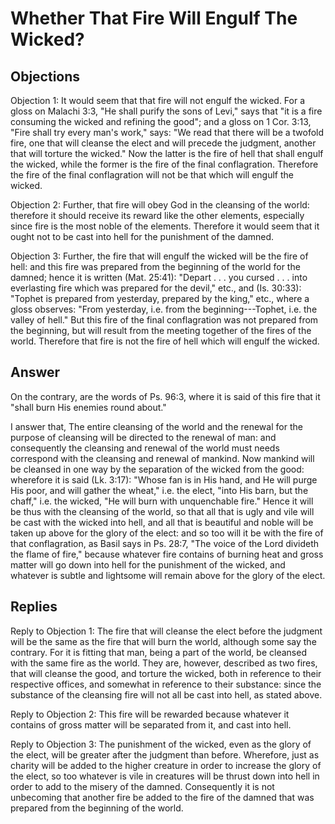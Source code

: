 # Whether That Fire Will Engulf The Wicked?

## Objections

Objection 1: It would seem that that fire will not engulf the wicked. For a gloss on Malachi 3:3, "He shall purify the sons of Levi," says that "it is a fire consuming the wicked and refining the good"; and a gloss on 1 Cor. 3:13, "Fire shall try every man's work," says: "We read that there will be a twofold fire, one that will cleanse the elect and will precede the judgment, another that will torture the wicked." Now the latter is the fire of hell that shall engulf the wicked, while the former is the fire of the final conflagration. Therefore the fire of the final conflagration will not be that which will engulf the wicked.

Objection 2: Further, that fire will obey God in the cleansing of the world: therefore it should receive its reward like the other elements, especially since fire is the most noble of the elements. Therefore it would seem that it ought not to be cast into hell for the punishment of the damned.

Objection 3: Further, the fire that will engulf the wicked will be the fire of hell: and this fire was prepared from the beginning of the world for the damned; hence it is written (Mat. 25:41): "Depart . . . you cursed . . . into everlasting fire which was prepared for the devil," etc., and (Is. 30:33): "Tophet is prepared from yesterday, prepared by the king," etc., where a gloss observes: "From yesterday, i.e. from the beginning---Tophet, i.e. the valley of hell." But this fire of the final conflagration was not prepared from the beginning, but will result from the meeting together of the fires of the world. Therefore that fire is not the fire of hell which will engulf the wicked.

## Answer

On the contrary, are the words of Ps. 96:3, where it is said of this fire that it "shall burn His enemies round about."

I answer that, The entire cleansing of the world and the renewal for the purpose of cleansing will be directed to the renewal of man: and consequently the cleansing and renewal of the world must needs correspond with the cleansing and renewal of mankind. Now mankind will be cleansed in one way by the separation of the wicked from the good: wherefore it is said (Lk. 3:17): "Whose fan is in His hand, and He will purge His poor, and will gather the wheat," i.e. the elect, "into His barn, but the chaff," i.e. the wicked, "He will burn with unquenchable fire." Hence it will be thus with the cleansing of the world, so that all that is ugly and vile will be cast with the wicked into hell, and all that is beautiful and noble will be taken up above for the glory of the elect: and so too will it be with the fire of that conflagration, as Basil says in Ps. 28:7, "The voice of the Lord divideth the flame of fire," because whatever fire contains of burning heat and gross matter will go down into hell for the punishment of the wicked, and whatever is subtle and lightsome will remain above for the glory of the elect.

## Replies

Reply to Objection 1: The fire that will cleanse the elect before the judgment will be the same as the fire that will burn the world, although some say the contrary. For it is fitting that man, being a part of the world, be cleansed with the same fire as the world. They are, however, described as two fires, that will cleanse the good, and torture the wicked, both in reference to their respective offices, and somewhat in reference to their substance: since the substance of the cleansing fire will not all be cast into hell, as stated above.

Reply to Objection 2: This fire will be rewarded because whatever it contains of gross matter will be separated from it, and cast into hell.

Reply to Objection 3: The punishment of the wicked, even as the glory of the elect, will be greater after the judgment than before. Wherefore, just as charity will be added to the higher creature in order to increase the glory of the elect, so too whatever is vile in creatures will be thrust down into hell in order to add to the misery of the damned. Consequently it is not unbecoming that another fire be added to the fire of the damned that was prepared from the beginning of the world.